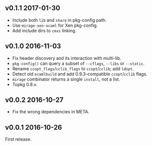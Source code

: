 ## v0.1.1 2017-01-30

* Include both `lib` and `share` in pkg-config path.
* Use `mirage-xen-ocaml` for Xen pkg-config.
* Add include dirs to `cmxs` linking.

## v0.1.0 2016-11-03

* Fix header discovery and its interaction with multi-lib.
* `pkg-config()` can query a subset of `--cflags`, `--libs` or `--static`.
* Rename `ccopt_flags`/`cclib_flags` to `ccopt`/`cclib`; add `ldopt`.
* Detect old `ocamlbuild` and add 0.9.3-compatible `ccopt`/`cclib` flags.
* `mirage` combinator returns a single `install`, not a list.
* Topkg 0.8.x.

## v0.0.2 2016-10-27

* Fix the wrong dependencies in META.

## v0.0.1 2016-10-26

First release. 
